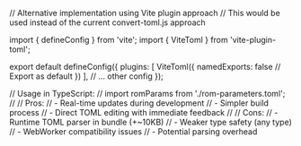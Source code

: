 // Alternative implementation using Vite plugin approach
// This would be used instead of the current convert-toml.js approach

import { defineConfig } from 'vite';
import { ViteToml } from 'vite-plugin-toml';

export default defineConfig({
  plugins: [
    ViteToml({
      namedExports: false // Export as default
    })
  ],
  // ... other config
});

// Usage in TypeScript:
// import romParams from './rom-parameters.toml';
// 
// Pros:
// - Real-time updates during development
// - Simpler build process
// - Direct TOML editing with immediate feedback
//
// Cons:
// - Runtime TOML parser in bundle (+~10KB)
// - Weaker type safety (any type)
// - WebWorker compatibility issues
// - Potential parsing overhead
